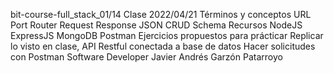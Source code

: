 bit-course-full_stack_01/14
Clase 2022/04/21
Términos y conceptos
 URL
 Port
 Router
 Request
 Response
 JSON
 CRUD
 Schema
Recursos
NodeJS
ExpressJS
MongoDB
Postman
Ejercicios propuestos para prácticar
Replicar lo visto en clase, API Restful conectada a base de datos
Hacer solicitudes con Postman
Software Developer
Javier Andrés Garzón Patarroyo